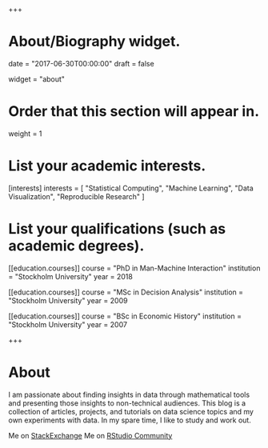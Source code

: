 +++
# About/Biography widget.

date = "2017-06-30T00:00:00"
draft = false

widget = "about"

# Order that this section will appear in.
weight = 1

# List your academic interests.
[interests]
  interests = [
    "Statistical Computing",
    "Machine Learning",
    "Data Visualization",
    "Reproducible Research"
  ]

# List your qualifications (such as academic degrees).
[[education.courses]]
  course = "PhD in Man-Machine Interaction"
  institution = "Stockholm University"
  year = 2018

[[education.courses]]
  course = "MSc in Decision Analysis"
  institution = "Stockholm University"
  year = 2009

[[education.courses]]
  course = "BSc in Economic History"
  institution = "Stockholm University"
  year = 2007
 
+++

# About

I am passionate about finding insights in data through mathematical tools and presenting those insights to non-technical audiences. This blog is a collection of articles, projects, and tutorials on data science topics and my own experiments with data. In my spare time, I like to study and work out. 

Me on [StackExchange](https://stackexchange.com/users/7449689/samuel?tab=accounts)
Me on [RStudio Community](https://community.rstudio.com/u/samuel/summary)
